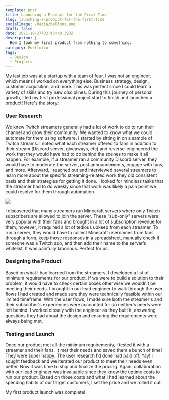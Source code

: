 ```yaml
---
template: post
title: Launching a Product for the First Time
slug: launching-a-product-for-the-first-time
socialImage: /media/ballons.png
draft: false
date: 2021-10-27T02:43:48.393Z
description: |
  How I took my first product from nothing to something.
category: Portfolio
tags:
  - Design
  - Projects
---
```





My last job was at a startup with a team of four. I was not an engineer, which means I worked on everything else.  Business strategy, design, customer acquisition, and more. This was perfect since I could learn a variety of skills and try new disciplines. During this journey of personal growth, I led my first professional project start to finish and launched a product! Here's the story:

### User Research

We knew Twitch streamers generally had a lot of work to do to run their channel and grow their community. We wanted to know what we could automate for them using software. I started by sitting in on a sample of Twitch streams. I noted what each streamer offered to fans in addition to their stream (Discord server, giveaways, etc) and reverse-engineered the work that they would have had to do behind the scenes to make it all happen. For example, if a streamer ran a community Discord server, they would have to moderate the server, post announcements, engage with fans, and more. Afterward, I reached out and interviewed several streamers to learn more about the specific streaming-related work they did consistent basis and their strategies for getting it done. I looked for mindless tasks that the streamer had to do weekly since that work was likely a pain point we could resolve for them through automation.

![](/media/streamerwork.png)

I discovered that many streamers run Minecraft servers where only Twitch subscribers are allowed to join the server. These “sub-only” servers were very popular with their fans and brought in a lot of subscription revenue for them; however, it required a lot of tedious upkeep from each streamer. To run a server, they would have to collect Minecraft usernames from fans through a form, keep those responses in a spreadsheet, manually check if someone was a Twitch sub, and then add their name to the server’s whitelist. It was painfully laborious. Perfect for us.

### Designing the Product

Based on what I had learned from the streamers, I developed a list of minimum requirements for our product. If we were to build a solution to their problem, it would have to check certain boxes otherwise we wouldn’t be meeting their needs. I brought in our lead engineer to walk through the user flows I had created and made sure they were technically feasible within our limited timeframe. With the user flows, I made sure both the streamer's and their subscriber's experiences were accounted for so neither's needs were left behind. I worked closely with the engineer as they built it, answering questions they had about the design and ensuring the requirements were always being met.  

### Testing and Launch

Once our product met all the minimum requirements, I tested it with a streamer and their fans. It met their needs and saved them a bunch of time! They were super happy. The user research I'd done had paid off. Yay! I sought feedback and we iterated our product to meet their needs even better. Now it was time to ship and finalize the pricing. Again, collaboration with our lead engineer was invaluable since they knew the uptime costs to run our product. Based on those costs and what I had learned about the spending habits of our target customers, I set the price and we rolled it out. 

My first product launch was complete!